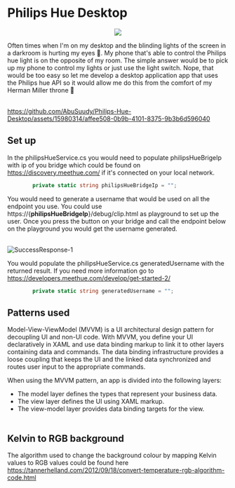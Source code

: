 # Philips Hue Desktop

<p align="center">
<img  src="https://github.com/AbuSuudy/Philips-Hue-Desktop/assets/15980314/69c59267-42c2-4c98-8262-6fa2d1c100c8">

</p>
Often times when I'm on my desktop and the blinding lights of the screen in a darkroom is hurting my eyes 👀. My phone that's able to control the Philips hue light is on the opposite of my room. The simple answer would be to pick up my phone to control my lights or just use the light switch. Nope, that would be too easy so let me develop a desktop application app that uses the Philips hue API so it would allow me do this from the comfort of my Herman Miller throne 💺 <br> <br> 

https://github.com/AbuSuudy/Philips-Hue-Desktop/assets/15980314/affee508-0b9b-4101-8375-9b3b6d596040

## Set up 
In the philipsHueService.cs you would need to populate philipsHueBrigeIp with ip of you bridge which could be found on  https://discovery.meethue.com/ if it's connected on your local network. 

```c#
        private static string philipsHueBridgeIp = "";               
```
You would need to generate a username that would be used on all the endpoint you use. You could use https://{**philipsHueBridgeIp**}/debug/clip.html as playground to set up the user. Once you press the button on your bridge and call the endpoint below on the playground you would get the username generated. <br> <br> 

![SuccessResponse-1](https://github.com/AbuSuudy/Philips-Hue-Desktop/assets/15980314/0c64839f-02bd-461d-bff0-87f9c02eca21)

You would populate the  philipsHueService.cs generatedUsername with the returned result.  If you need more information go to https://developers.meethue.com/develop/get-started-2/ 

```c#
        private static string generatedUsername = "";               
```

## Patterns used
Model-View-ViewModel (MVVM) is a UI architectural design pattern for decoupling UI and non-UI code. With MVVM, you define your UI declaratively in XAML and use data binding markup to link it to other layers containing data and commands. The data binding infrastructure provides a loose coupling that keeps the UI and the linked data synchronized and routes user input to the appropriate commands.

When using the MVVM pattern, an app is divided into the following layers:

* The model layer defines the types that represent your business data. 
* The view layer defines the UI using XAML markup. 
* The view-model layer provides data binding targets for the view.  <br> <br>

## Kelvin to RGB background 
The algorithm used to change the background colour by mapping Kelvin values to RGB values could be found here https://tannerhelland.com/2012/09/18/convert-temperature-rgb-algorithm-code.html 

